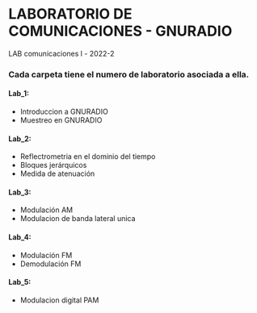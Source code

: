 # LABORATORIO DE COMUNICACIONES - GNURADIO
LAB comunicaciones l - 2022-2

### Cada carpeta tiene el numero de laboratorio asociada a ella.

#### Lab_1: 
   - Introduccion a GNURADIO 
   - Muestreo en GNURADIO

#### Lab_2:
   - Reflectrometria en el dominio del tiempo
   - Bloques jerárquicos 
   - Medida de atenuación
  
#### Lab_3:
   - Modulación AM
   - Modulacion de banda lateral unica
   
#### Lab_4: 
   - Modulación FM
   - Demodulación FM
   
#### Lab_5:
   - Modulacion digital PAM
